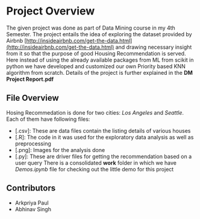 # Project Overview
The given project was done as part of  Data Mining course in my 4th Semester. The project entails the idea of exploring the dataset provided by Airbnb  [http://insideairbnb.com/get-the-data.html](http://insideairbnb.com/get-the-data.html) and drawing necessary  insight from it so that the purpose of good Housing Recommendation is served. Here instead of using the already available packages from ML from scikit in python we have developed and customized our own Priority based KNN algorithm from scratch. Details of the project is further explained in the **DM Project Report.pdf**

## File Overview
Hosing Recommedation is done for two cities: *Los Angeles* and *Seattle*. Each of them have following files:

 - [.csv]: These are data files contain the listing details of various houses
 - [.R]: The code in it was used for the exploratory data analysis as well as preprocessing
 - [.png]: Images for the analysis done
 - [.py]: These are driver files for getting the recommendation  based on a user query
There is a consolidated **work** folder in which we have *Demos.ipynb* file for checking out the little demo for this project

## Contributors

 - Arkpriya Paul
 - Abhinav Singh
